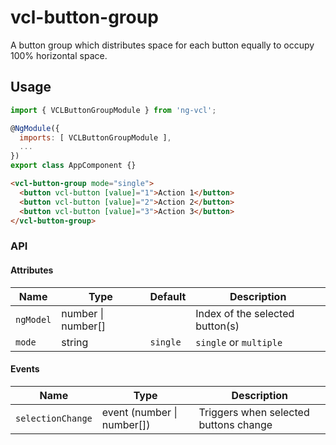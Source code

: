 # vcl-button-group

A button group which distributes space for each button equally to occupy 100% horizontal space.

## Usage

```js
import { VCLButtonGroupModule } from 'ng-vcl';

@NgModule({
  imports: [ VCLButtonGroupModule ],
  ...
})
export class AppComponent {}
```

```html
<vcl-button-group mode="single">
  <button vcl-button [value]="1">Action 1</button>
  <button vcl-button [value]="2">Action 2</button>
  <button vcl-button [value]="3">Action 3</button>
</vcl-button-group>
```

### API

#### Attributes

| Name                  | Type                           | Default  | Description
| --------------------- | ----------------------         | -------- |--------------
| `ngModel`             | number &#124; number[]         |          | Index of the selected button(s)
| `mode`                | string                         | `single` | `single` or `multiple`

#### Events

| Name                  | Type                           | Description
| -                     | -                              | -
| `selectionChange`     | event (number &#124; number[]) | Triggers when selected buttons change
